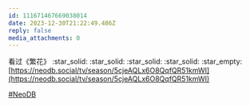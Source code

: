 ```yaml
---
id: 111671467669038014
date: 2023-12-30T21:22:49.486Z
reply: false
media_attachments: 0
---
```


看过《繁花》 :star_solid: :star_solid: :star_solid: :star_solid: :star_empty:   
[https://neodb.social/tv/season/5cjeAQLx6O8QqfQR51kmWI](https://neodb.social/tv/season/5cjeAQLx6O8QqfQR51kmWI)

[#NeoDB](https://e5n.cc/tags/NeoDB)

